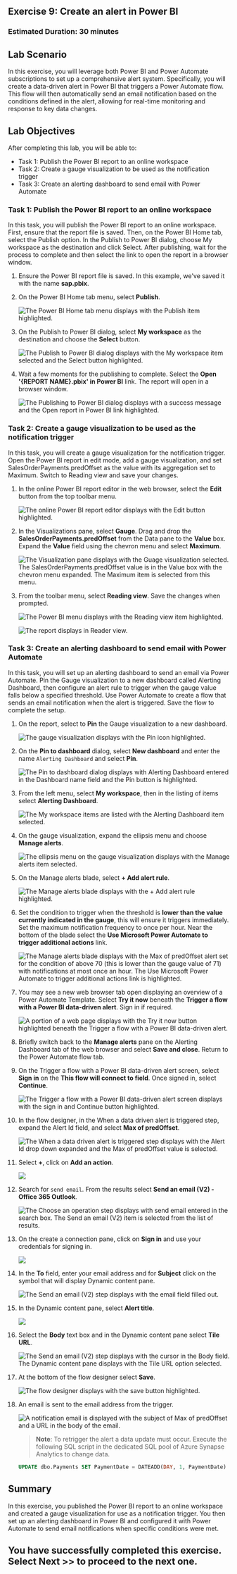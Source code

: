 ## Exercise 9: Create an alert in Power BI

### Estimated Duration: 30 minutes

## Lab Scenario

In this exercise, you will leverage both Power BI and Power Automate subscriptions to set up a comprehensive alert system. Specifically, you will create a data-driven alert in Power BI that triggers a Power Automate flow. This flow will then automatically send an email notification based on the conditions defined in the alert, allowing for real-time monitoring and response to key data changes.

## Lab Objectives

After completing this lab, you will be able to:

- Task 1: Publish the Power BI report to an online workspace
- Task 2: Create a gauge visualization to be used as the notification trigger
- Task 3: Create an alerting dashboard to send email with Power Automate

### Task 1: Publish the Power BI report to an online workspace

In this task, you will publish the Power BI report to an online workspace. First, ensure that the report file is saved. Then, on the Power BI Home tab, select the Publish option. In the Publish to Power BI dialog, choose My workspace as the destination and click Select. After publishing, wait for the process to complete and then select the link to open the report in a browser window.

1. Ensure the Power BI report file is saved. In this example, we've saved it with the name **sap.pbix**.

2. On the Power BI Home tab menu, select **Publish**.

   ![The Power BI Home tab menu displays with the Publish item highlighted.](media/pbi_publish_button.png "Publish")

3. On the Publish to Power BI dialog, select **My workspace** as the destination and choose the **Select** button.

    ![The Publish to Power BI dialog displays with the My workspace item selected and the Select button highlighted.](media/pbi_publishtoworkspace_dialog.png "Publish to Power BI")

4. Wait a few moments for the publishing to complete. Select the **Open '{REPORT NAME}.pbix' in Power BI** link. The report will open in a browser window.

    ![The Publishing to Power BI dialog displays with a success message and the Open report in Power BI link highlighted.](media/pbi_publishcomplete.png "Open report in Power BI")

### Task 2: Create a gauge visualization to be used as the notification trigger

In this task, you will create a gauge visualization for the notification trigger. Open the Power BI report in edit mode, add a gauge visualization, and set SalesOrderPayments.predOffset as the value with its aggregation set to Maximum. Switch to Reading view and save your changes.

1. In the online Power BI report editor in the web browser, select the **Edit** button from the top toolbar menu.

    ![The online Power BI report editor displays with the Edit button highlighted.](media/13-09-2024(5).png "Edit report")

2. In the Visualizations pane, select **Gauge**. Drag and drop the **SalesOrderPayments.predOffset** from the Data pane to the **Value** box. Expand the **Value** field using the chevron menu and select **Maximum**.

    ![The Visualization pane displays with the Guage visualization selected. The SalesOrderPayments.predOffset value is in the Value box with the chevron menu expanded. The Maximum item is selected from this menu.](media/opbi_gauge_settings.png "Gauge visualization")

3. From the toolbar menu, select **Reading view**. Save the changes when prompted.

    ![The Power BI menu displays with the Reading view item highlighted.](media/opbi_readingview_menu.png "Reading view")

    ![The report displays in Reader view.](media/obi_readervew.png "Reader view")

### Task 3: Create an alerting dashboard to send email with Power Automate

In this task, you will set up an alerting dashboard to send an email via Power Automate. Pin the Gauge visualization to a new dashboard called Alerting Dashboard, then configure an alert rule to trigger when the gauge value falls below a specified threshold. Use Power Automate to create a flow that sends an email notification when the alert is triggered. Save the flow to complete the setup.

1. On the report, select to **Pin** the Gauge visualization to a new dashboard.

    ![The gauge visualization displays with the Pin icon highlighted.](media/opbi_pingauge.png "Pin visualization")

2. On the **Pin to dashboard** dialog, select **New dashboard** and enter the name `Alerting Dashboard` and select **Pin**.

    ![The Pin to dashboard dialog displays with Alerting Dashboard entered in the Dashboard name field and the Pin button is highlighted.](media/opbi_pindialog.png "Pin visualization to new dashboard")

3. From the left menu, select **My workspace**, then in the listing of items select **Alerting Dashboard**.

   ![The My workspace items are listed with the Alerting Dashboard item selected.](media/13-09-2024(6).png "Open Alerting Dashboard")

4. On the gauge visualization, expand the ellipsis menu and choose **Manage alerts**.

    ![The ellipsis menu on the gauge visualization displays with the Manage alerts item selected.](media/opbi_managealerts_menu.png "Manage alerts")

5. On the Manage alerts blade, select **+ Add alert rule**.

    ![The Manage alerts blade displays with the + Add alert rule highlighted.](media/opbi_addalertrule.png "Add alert rule")

6. Set the condition to trigger when the threshold is **lower than the value currently indicated in the gauge**, this will ensure it triggers immediately. Set the maximum notification frequency to once per hour. Near the bottom of the blade select the **Use Microsoft Power Automate to trigger additional actions** link.

    ![The Manage alerts blade displays with the Max of predOffset alert set for the condition of above 70 (this is lower than the gauge value of 71) with notifications at most once an hour. The Use Microsoft Power Automate to trigger additional actions link is highlighted.](media/13-09-2024(7).png "Setup alert")

7. You may see a new web browser tab open displaying an overview of a Power Automate Template. Select **Try it now** beneath the **Trigger a flow with a Power BI data-driven alert**. Sign in if required.

    ![A portion of a web page displays with the Try it now button highlighted beneath the Trigger a flow with a Power BI data-driven alert.](media/pa_tryitnow.png "Try Power Automate flow")

8. Briefly switch back to the **Manage alerts** pane on the Alerting Dashboard tab of the web browser and select **Save and close**. Return to the Power Automate flow tab.

9. On the Trigger a flow with a Power BI data-driven alert screen, select **Sign in** on the **This flow will connect to field**. Once signed in, select **Continue**.

    ![The Trigger a flow with a Power BI data-driven alert screen displays with the sign in and Continue button highlighted.](media/pa_triggerflowconnection.png "Sign in and Continue")

10. In the flow designer, in the When a data driven alert is triggered step, expand the Alert Id field, and select **Max of predOffset**.

    ![The When a data driven alert is triggered step displays with the Alert Id drop down expanded and the Max of predOffset value is selected.](media/pa_alert_maxofpredoffset.png "Alert selection")

11. Select **+**, click on **Add an action**.

    ![](media/updatedimg11.png)

12. Search for `send email`. From the results select **Send an email (V2) - Office 365 Outlook**.

    ![The Choose an operation step displays with send email entered in the search box. The Send an email (V2) item is selected from the list of results.](media/updatedimg12.png "Send an email action")

13. On the create a connection pane, click on **Sign in** and use your credentials for signing in.

    ![](media/updatedimg13.png)

14. In the **To** field, enter your email address and for **Subject** click on the symbol that will display Dynamic content pane.

    ![The Send an email (V2) step displays with the email field filled out.](media/updatedimg14.png "Email field")

15. In the Dynamic content pane, select **Alert title**.

    ![](media/updatedimg15.png)

14. Select the **Body** text box and in the Dynamic content pane select **Tile URL**.

    ![The Send an email (V2) step displays with the cursor in the Body field. The Dynamic content pane displays with the Tile URL option selected.](media/pa_sendemail_body.png)

15. At the bottom of the flow designer select **Save**.

    ![The flow designer displays with the save button highlighted.](media/pa_flow_save.png "Save flow")

16. An email is sent to the email address from the trigger.

    ![A notification email is displayed with the subject of Max of predOffset and a URL in the body of the email.](media/pa_notificationemail.png "Notification email")

    > **Note**: To retrigger the alert a data update must occur. Execute the following SQL script in the dedicated SQL pool of Azure Synapse Analytics to change data.

    ```SQL
    UPDATE dbo.Payments SET PaymentDate = DATEADD(DAY, 1, PaymentDate)
    ```

## Summary

In this exercise, you published the Power BI report to an online workspace and created a gauge visualization for use as a notification trigger. You then set up an alerting dashboard in Power BI and configured it with Power Automate to send email notifications when specific conditions were met.

## You have successfully completed this exercise. Select **Next >>** to proceed to the next one.
